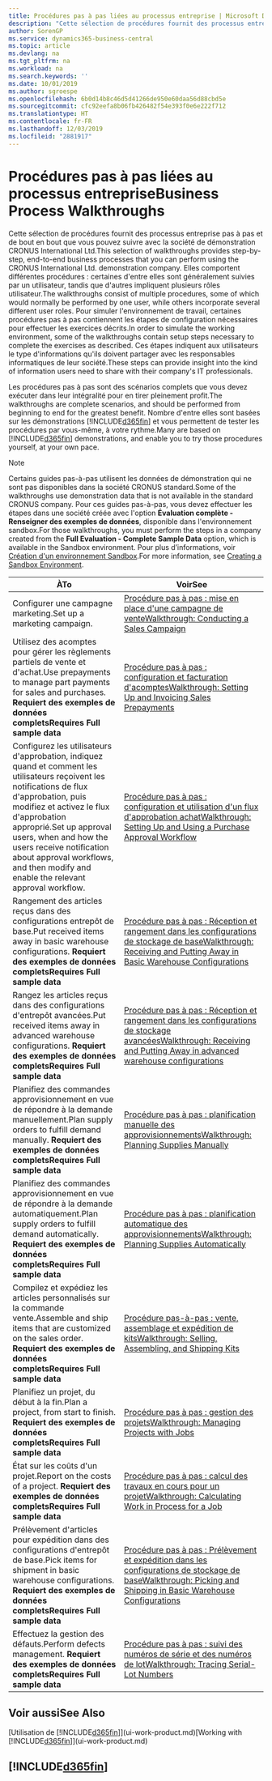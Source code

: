 ```yaml
---
title: Procédures pas à pas liées au processus entreprise | Microsoft Docs
description: "Cette sélection de procédures fournit des processus entreprise pas à pas et de bout en bout que vous pouvez suivre avec la société de démonstration CRONUS International Ltd. Elles comportent différentes procédures : certaines d'entre elles sont généralement suivies par un utilisateur, tandis que d'autres impliquent plusieurs rôles utilisateur. Pour simuler l'environnement de travail, certaines procédures pas à pas contiennent les étapes de configuration nécessaires pour effectuer les exercices décrits. Ces étapes indiquent aux utilisateurs le type d'informations qu'ils doivent partager avec les responsables informatiques de leur société."
author: SorenGP
ms.service: dynamics365-business-central
ms.topic: article
ms.devlang: na
ms.tgt_pltfrm: na
ms.workload: na
ms.search.keywords: ''
ms.date: 10/01/2019
ms.author: sgroespe
ms.openlocfilehash: 6b0d14b8c46d5d41266de950e60daa56d88cbd5e
ms.sourcegitcommit: cfc92eefa8b06fb426482f54e393f0e6e222f712
ms.translationtype: HT
ms.contentlocale: fr-FR
ms.lasthandoff: 12/03/2019
ms.locfileid: "2881917"
---
```

# <a name="business-process-walkthroughs"></a><span data-ttu-id="64301-106">Procédures pas à pas liées au processus entreprise</span><span class="sxs-lookup"><span data-stu-id="64301-106">Business Process Walkthroughs</span></span>
<span data-ttu-id="64301-107">Cette sélection de procédures fournit des processus entreprise pas à pas et de bout en bout que vous pouvez suivre avec la société de démonstration CRONUS International Ltd.</span><span class="sxs-lookup"><span data-stu-id="64301-107">This selection of walkthroughs provides step-by-step, end-to-end business processes that you can perform using the CRONUS International Ltd. demonstration company.</span></span> <span data-ttu-id="64301-108">Elles comportent différentes procédures : certaines d'entre elles sont généralement suivies par un utilisateur, tandis que d'autres impliquent plusieurs rôles utilisateur.</span><span class="sxs-lookup"><span data-stu-id="64301-108">The walkthroughs consist of multiple procedures, some of which would normally be performed by one user, while others incorporate several different user roles.</span></span> <span data-ttu-id="64301-109">Pour simuler l'environnement de travail, certaines procédures pas à pas contiennent les étapes de configuration nécessaires pour effectuer les exercices décrits.</span><span class="sxs-lookup"><span data-stu-id="64301-109">In order to simulate the working environment, some of the walkthroughs contain setup steps necessary to complete the exercises as described.</span></span> <span data-ttu-id="64301-110">Ces étapes indiquent aux utilisateurs le type d'informations qu'ils doivent partager avec les responsables informatiques de leur société.</span><span class="sxs-lookup"><span data-stu-id="64301-110">These steps can provide insight into the kind of information users need to share with their company's IT professionals.</span></span>  

 <span data-ttu-id="64301-111">Les procédures pas à pas sont des scénarios complets que vous devez exécuter dans leur intégralité pour en tirer pleinement profit.</span><span class="sxs-lookup"><span data-stu-id="64301-111">The walkthroughs are complete scenarios, and should be performed from beginning to end for the greatest benefit.</span></span> <span data-ttu-id="64301-112">Nombre d'entre elles sont basées sur les démonstrations [!INCLUDE[d365fin](includes/d365fin_md.md)] et vous permettent de tester les procédures par vous-même, à votre rythme.</span><span class="sxs-lookup"><span data-stu-id="64301-112">Many are based on [!INCLUDE[d365fin](includes/d365fin_md.md)] demonstrations, and enable you to try those procedures yourself, at your own pace.</span></span>  

> [!NOTE]
> <span data-ttu-id="64301-113">Certains guides pas-à-pas utilisent les données de démonstration qui ne sont pas disponibles dans la société CRONUS standard.</span><span class="sxs-lookup"><span data-stu-id="64301-113">Some of the walkthroughs use demonstration data that is not available in the standard CRONUS company.</span></span> <span data-ttu-id="64301-114">Pour ces guides pas-à-pas, vous devez effectuer les étapes dans une société créée avec l'option **Évaluation complète - Renseigner des exemples de données**, disponible dans l'environnement sandbox.</span><span class="sxs-lookup"><span data-stu-id="64301-114">For those walkthroughs, you must perform the steps in a company created from the **Full Evaluation - Complete Sample Data** option, which is available in the Sandbox environment.</span></span> <span data-ttu-id="64301-115">Pour plus d’informations, voir [Création d'un environnement Sandbox](across-how-create-sandbox-environment.md).</span><span class="sxs-lookup"><span data-stu-id="64301-115">For more information, see [Creating a Sandbox Environment](across-how-create-sandbox-environment.md).</span></span>

|<span data-ttu-id="64301-116">À</span><span class="sxs-lookup"><span data-stu-id="64301-116">To</span></span>|<span data-ttu-id="64301-117">Voir</span><span class="sxs-lookup"><span data-stu-id="64301-117">See</span></span>|  
|--------|---------|  
|<span data-ttu-id="64301-118">Configurer une campagne marketing.</span><span class="sxs-lookup"><span data-stu-id="64301-118">Set up a marketing campaign.</span></span>|[<span data-ttu-id="64301-119">Procédure pas à pas : mise en place d'une campagne de vente</span><span class="sxs-lookup"><span data-stu-id="64301-119">Walkthrough: Conducting a Sales Campaign</span></span>](walkthrough-conducting-a-sales-campaign.md)|  
|<span data-ttu-id="64301-120">Utilisez des acomptes pour gérer les règlements partiels de vente et d'achat.</span><span class="sxs-lookup"><span data-stu-id="64301-120">Use prepayments to manage part payments for sales and purchases.</span></span> <span data-ttu-id="64301-121">**Requiert des exemples de données complets**</span><span class="sxs-lookup"><span data-stu-id="64301-121">**Requires Full sample data**</span></span> |[<span data-ttu-id="64301-122">Procédure pas à pas : configuration et facturation d'acomptes</span><span class="sxs-lookup"><span data-stu-id="64301-122">Walkthrough: Setting Up and Invoicing Sales Prepayments</span></span>](walkthrough-setting-up-and-invoicing-sales-prepayments.md)|  
|<span data-ttu-id="64301-123">Configurez les utilisateurs d'approbation, indiquez quand et comment les utilisateurs reçoivent les notifications de flux d'approbation, puis modifiez et activez le flux d'approbation approprié.</span><span class="sxs-lookup"><span data-stu-id="64301-123">Set up approval users, when and how the users receive notification about approval workflows, and then modify and enable the relevant approval workflow.</span></span>|[<span data-ttu-id="64301-124">Procédure pas à pas : configuration et utilisation d'un flux d'approbation achat</span><span class="sxs-lookup"><span data-stu-id="64301-124">Walkthrough: Setting Up and Using a Purchase Approval Workflow</span></span>](walkthrough-setting-up-and-using-a-purchase-approval-workflow.md)|  
|<span data-ttu-id="64301-125">Rangement des articles reçus dans des configurations entrepôt de base.</span><span class="sxs-lookup"><span data-stu-id="64301-125">Put received items away in basic warehouse configurations.</span></span> <span data-ttu-id="64301-126">**Requiert des exemples de données complets**</span><span class="sxs-lookup"><span data-stu-id="64301-126">**Requires Full sample data**</span></span>|[<span data-ttu-id="64301-127">Procédure pas à pas : Réception et rangement dans les configurations de stockage de base</span><span class="sxs-lookup"><span data-stu-id="64301-127">Walkthrough: Receiving and Putting Away in Basic Warehouse Configurations</span></span>](walkthrough-receiving-and-putting-away-in-basic-warehousing.md)|  
|<span data-ttu-id="64301-128">Rangez les articles reçus dans des configurations d'entrepôt avancées.</span><span class="sxs-lookup"><span data-stu-id="64301-128">Put received items away in advanced warehouse configurations.</span></span> <span data-ttu-id="64301-129">**Requiert des exemples de données complets**</span><span class="sxs-lookup"><span data-stu-id="64301-129">**Requires Full sample data**</span></span>|[<span data-ttu-id="64301-130">Procédure pas à pas : Réception et rangement dans les configurations de stockage avancées</span><span class="sxs-lookup"><span data-stu-id="64301-130">Walkthrough: Receiving and Putting Away in advanced warehouse configurations</span></span>](walkthrough-receiving-and-putting-away-in-advanced-warehousing.md)|  
|<span data-ttu-id="64301-131">Planifiez des commandes approvisionnement en vue de répondre à la demande manuellement.</span><span class="sxs-lookup"><span data-stu-id="64301-131">Plan supply orders to fulfill demand manually.</span></span> <span data-ttu-id="64301-132">**Requiert des exemples de données complets**</span><span class="sxs-lookup"><span data-stu-id="64301-132">**Requires Full sample data**</span></span>|[<span data-ttu-id="64301-133">Procédure pas à pas : planification manuelle des approvisionnements</span><span class="sxs-lookup"><span data-stu-id="64301-133">Walkthrough: Planning Supplies Manually</span></span>](walkthrough-planning-supplies-manually.md)|  
|<span data-ttu-id="64301-134">Planifiez des commandes approvisionnement en vue de répondre à la demande automatiquement.</span><span class="sxs-lookup"><span data-stu-id="64301-134">Plan supply orders to fulfill demand automatically.</span></span> <span data-ttu-id="64301-135">**Requiert des exemples de données complets**</span><span class="sxs-lookup"><span data-stu-id="64301-135">**Requires Full sample data**</span></span>|[<span data-ttu-id="64301-136">Procédure pas à pas : planification automatique des approvisionnements</span><span class="sxs-lookup"><span data-stu-id="64301-136">Walkthrough: Planning Supplies Automatically</span></span>](walkthrough-planning-supplies-automatically.md)|  
|<span data-ttu-id="64301-137">Compilez et expédiez les articles personnalisés sur la commande vente.</span><span class="sxs-lookup"><span data-stu-id="64301-137">Assemble and ship items that are customized on the sales order.</span></span> <span data-ttu-id="64301-138">**Requiert des exemples de données complets**</span><span class="sxs-lookup"><span data-stu-id="64301-138">**Requires Full sample data**</span></span>|[<span data-ttu-id="64301-139">Procédure pas-à-pas : vente, assemblage et expédition de kits</span><span class="sxs-lookup"><span data-stu-id="64301-139">Walkthrough: Selling, Assembling, and Shipping Kits</span></span>](walkthrough-selling-assembling-and-shipping-kits.md)|  
|<span data-ttu-id="64301-140">Planifiez un projet, du début à la fin.</span><span class="sxs-lookup"><span data-stu-id="64301-140">Plan a project, from start to finish.</span></span> <span data-ttu-id="64301-141">**Requiert des exemples de données complets**</span><span class="sxs-lookup"><span data-stu-id="64301-141">**Requires Full sample data**</span></span>|[<span data-ttu-id="64301-142">Procédure pas à pas : gestion des projets</span><span class="sxs-lookup"><span data-stu-id="64301-142">Walkthrough: Managing Projects with Jobs</span></span>](walkthrough-managing-projects-with-jobs.md)|  
|<span data-ttu-id="64301-143">État sur les coûts d'un projet.</span><span class="sxs-lookup"><span data-stu-id="64301-143">Report on the costs of a project.</span></span> <span data-ttu-id="64301-144">**Requiert des exemples de données complets**</span><span class="sxs-lookup"><span data-stu-id="64301-144">**Requires Full sample data**</span></span>|[<span data-ttu-id="64301-145">Procédure pas à pas : calcul des travaux en cours pour un projet</span><span class="sxs-lookup"><span data-stu-id="64301-145">Walkthrough: Calculating Work in Process for a Job</span></span>](walkthrough-calculating-work-in-process-for-a-job.md)|  
|<span data-ttu-id="64301-146">Prélèvement d'articles pour expédition dans des configurations d'entrepôt de base.</span><span class="sxs-lookup"><span data-stu-id="64301-146">Pick items for shipment in basic warehouse configurations.</span></span> <span data-ttu-id="64301-147">**Requiert des exemples de données complets**</span><span class="sxs-lookup"><span data-stu-id="64301-147">**Requires Full sample data**</span></span>|[<span data-ttu-id="64301-148">Procédure pas à pas : Prélèvement et expédition dans les configurations de stockage de base</span><span class="sxs-lookup"><span data-stu-id="64301-148">Walkthrough: Picking and Shipping in Basic Warehouse Configurations</span></span>](walkthrough-picking-and-shipping-in-basic-warehousing.md)|  
|<span data-ttu-id="64301-149">Effectuez la gestion des défauts.</span><span class="sxs-lookup"><span data-stu-id="64301-149">Perform defects management.</span></span> <span data-ttu-id="64301-150">**Requiert des exemples de données complets**</span><span class="sxs-lookup"><span data-stu-id="64301-150">**Requires Full sample data**</span></span>|[<span data-ttu-id="64301-151">Procédure pas à pas : suivi des numéros de série et des numéros de lot</span><span class="sxs-lookup"><span data-stu-id="64301-151">Walkthrough: Tracing Serial-Lot Numbers</span></span>](walkthrough-tracing-serial-lot-numbers.md)|  

## <a name="see-also"></a><span data-ttu-id="64301-152">Voir aussi</span><span class="sxs-lookup"><span data-stu-id="64301-152">See Also</span></span>
<span data-ttu-id="64301-153">[Utilisation de [!INCLUDE[d365fin](includes/d365fin_md.md)]](ui-work-product.md)</span><span class="sxs-lookup"><span data-stu-id="64301-153">[Working with [!INCLUDE[d365fin](includes/d365fin_md.md)]](ui-work-product.md)</span></span>  

## [!INCLUDE[d365fin](includes/free_trial_md.md)]  
